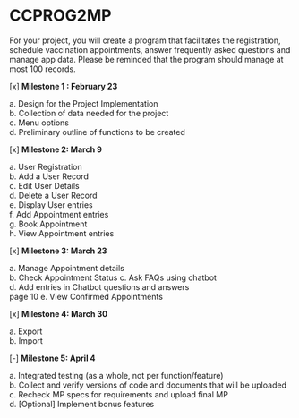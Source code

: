 # CCPROG2MP

For  your  project,  you  will  create  a  program  that  facilitates  the  registration,  schedule  vaccination appointments, answer frequently asked questions and manage app data. Please be reminded that the program should manage at most 100 records.

[x] **Milestone 1 : February 23**

a. Design for the Project Implementation  
b. Collection of data needed for the project  
c. Menu options   
d. Preliminary outline of functions to be created  

[x] **Milestone 2: March 9**

a. User Registration  
b. Add a User Record  
c. Edit User Details  
d. Delete a User Record  
e. Display User entries  
f. Add Appointment entries  
g. Book Appointment  
h. View Appointment entries 

[x] **Milestone 3: March 23**

a. Manage Appointment details  
b. Check Appointment Status 
c. Ask FAQs using chatbot  
d. Add entries in Chatbot questions and answers  
  page 10 
e. View Confirmed Appointments 

[x] **Milestone 4: March 30** 

a. Export  
b. Import  

[-] **Milestone 5: April 4**  

a. Integrated testing (as a whole, not per function/feature)  
b. Collect and verify versions of code and documents that will be uploaded  
c. Recheck MP specs for requirements and upload final MP  
d. [Optional] Implement bonus features
